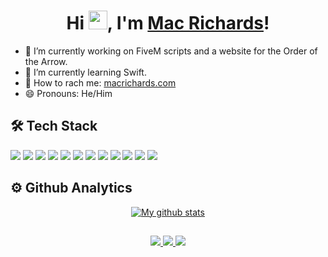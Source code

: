 <h1 align="center">Hi <img src="https://raw.githubusercontent.com/MartinHeinz/MartinHeinz/master/wave.gif" width="30px">, I'm <a href="http://www.macrichards.com">Mac Richards</a>!</h1>

- 🔭 I’m currently working on FiveM scripts and a website for the Order of the Arrow.
- 🌱 I’m currently learning Swift.
- 💬 How to rach me: [macrichards.com](macrichards.com)
- 😄 Pronouns: He/Him

## 🛠 Tech Stack
![](https://img.shields.io/badge/OS-MacOS-informational?style=flat&logo=macos&logoColor=white&color=d4af37)
![](https://img.shields.io/badge/Editor-IntelliJ_IDEA-informational?style=flat&logo=intellij-idea&logoColor=white&color=d4af37)
![](https://img.shields.io/badge/Editor-Visual%20Studio%20Code-informational?style=flat&logo=visual-studio-code&logoColor=white&color=d4af37)
![](https://img.shields.io/badge/Editor-Xcode-informational?style=flat&logo=Xcode&logoColor=white&color=d4af37)
![](https://img.shields.io/badge/Code-C++-informational?style=flat&logo=c%2B%2B&logoColor=white&color=d4af37)
![](https://img.shields.io/badge/Code-CSS3-informational?style=flat&logo=css3&logoColor=white&color=d4af37)
![](https://img.shields.io/badge/Code-HTMLl5-informational?style=flat&logo=html5&logoColor=white&color=d4af37)
![](https://img.shields.io/badge/Code-Java-informational?style=flat&logo=java&logoColor=white&color=d4af37)
![](https://img.shields.io/badge/Code-JavaScript-informational?style=flat&logo=javascript&logoColor=white&color=d4af37)
![](https://img.shields.io/badge/Code-Lua-informational?style=flat&logo=lua&logoColor=white&color=d4af37)
![](https://img.shields.io/badge/Code-Markdown-informational?style=flat&logo=markdown&logoColor=white&color=d4af37)
![](https://img.shields.io/badge/Code-Swift-informational?style=flat&logo=swift&logoColor=white&color=d4af37)

## ⚙️ Github Analytics
<p align="center">
  <a href="https://github.com/MacRichards"><img src="https://github-readme-stats.vercel.app/api?username=MacRichards&show_icons=true&title_color=ffffff&text_color=c9cacc&icon_color=d4af37&bg_color=1d1f21" alt="My github stats"></a>
</p>

##

<p align="center">
  <a href="https://www.linkedin.com/in/michael-r-6a0936160/">
    <img src="https://img.shields.io/badge/linkedin-%230077B5.svg?style=for-the-badge&logo=linkedin&logoColor=white">
  </a>
  <a href="https://www.instagram.com/macrichards/">
    <img src="https://img.shields.io/badge/macrichards-%23E4405F.svg?style=for-the-badge&logo=Instagram&logoColor=white">
  </a>
  <a href="https://discord.com/invite/w4ffRDN7">
    <img src="https://img.shields.io/badge/Mac's%20Private%20Server-%237289DA.svg?style=for-the-badge&logo=discord&logoColor=white">
  </a>
</p>

<!--
**MacRichards/MacRichards** is a ✨ _special_ ✨ repository because its `README.md` (this file) appears on your GitHub profile.

Here are some ideas to get you started:

- 🔭 I’m currently working on ...
- 🌱 I’m currently learning ...
- 👯 I’m looking to collaborate on ...
- 🤔 I’m looking for help with ...
- 💬 Ask me about ...
- 📫 How to reach me: ...
- 😄 Pronouns: ...
- ⚡ Fun fact: ...
-->
